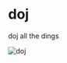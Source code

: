 # doj
doj all the dings

![doj](https://cloud.githubusercontent.com/assets/7032914/18224043/0d2c7fc4-71c9-11e6-9958-35c055e8fee8.gif)

